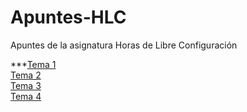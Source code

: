 # Apuntes-HLC
Apuntes de la asignatura Horas de Libre Configuración

***[Tema 1](https://github.com/santonio97/Apuntes-HLC/blob/master/Tema%201.md)  
[Tema 2](https://github.com/santonio97/Apuntes-HLC/blob/master/Tema%202.md)  
[Tema 3](https://github.com/santonio97/Apuntes-HLC/blob/master/Tema%203.md)  
[Tema 4](https://github.com/santonio97/Apuntes-HLC/blob/master/Tema%204.md)
